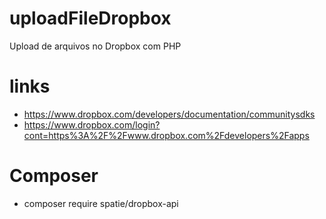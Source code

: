 # uploadFileDropbox
Upload de arquivos no Dropbox com PHP

# links
 - https://www.dropbox.com/developers/documentation/communitysdks
 - https://www.dropbox.com/login?cont=https%3A%2F%2Fwww.dropbox.com%2Fdevelopers%2Fapps

# Composer 
 - composer require spatie/dropbox-api
